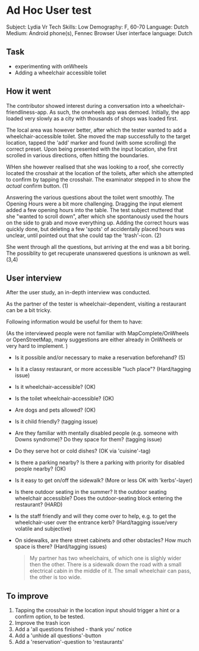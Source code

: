 # Ad Hoc User test

Subject: Lydia Vr
Tech Skills: Low
Demography: F, 60-70
Language: Dutch
Medium: Android phone(s), Fennec Browser
User interface language: Dutch

## Task

- experimenting with onWheels
- Adding a wheelchair accessible toilet

## How it went


The contributor showed interest during a conversation into a wheelchair-friendliness-app.
As such, the onwheels app was demoed.
Initially, the app loaded very slowly as a city with thousands of shops was loaded first.

The local area was however better, after which the tester wanted to add a wheelchair-accessible toilet.
She moved the map successfully to the target location, tapped the 'add' marker and found (with some scrolling) the correct preset.
Upon being presented with the input location, she first scrolled in various directions, often hitting the boundaries.

WHen she however realised that she was looking to a roof, she correctly located the crosshair at the location of the toilets, after which she attempted to confirm by tapping the crosshair. The examinator stepped in to show the _actual_ confirm button. (1)

Answering the various questions about the toilet went smoothly. The Opening Hours were a bit more challenging. Dragging the input element added a few opening hours into the table. The test subject muttered that she "wanted to scroll down", after which she spontanously used the hours on the side to grab and move everything up. Adding the correct hours was quickly done, but deleting a few 'spots' of accidentally placed hours was unclear, until pointed out that she could tap the 'trash'-icon. (2)

She went through all the questions, but arriving at the end was a bit boring. The possiblity to get recuperate unanswered questions is unknown as well. (3,4)

## User interview

After the user study, an in-depth interview was conducted.

As the partner of the tester is wheelchair-dependent, visiting a restaurant can be a bit tricky.

Following information would be useful for them to have:

(As the interviewed people were not familiar with MapComplete/OnWheels or OpenStreetMap, many suggestions are either already in OnWheels or very hard to implement. )

- Is it possible and/or necessary to make a reservation beforehand? (5)
- Is it a classy restaurant, or more accessible "luch place"? (Hard/tagging issue)
- Is it wheelchair-accessible? (OK)
- Is the toilet wheelchair-accessible? (OK)
- Are dogs and pets allowed? (OK)
- Is it child friendly? (tagging issue)
- Are they familiar with mentally disabled people (e.g. someone with Downs syndrome)? Do they space for them? (tagging issue)
- Do they serve hot or cold dishes? (OK via 'cuisine'-tag)
- Is there a parking nearby? Is there a parking with priority for disabled people nearby? (OK)
- Is it easy to get on/off the sidewalk? (More or less OK with 'kerbs'-layer)
- Is there outdoor seating in the summer? It the outdoor seating wheelchair accessible? Does the outdoor-seating block entering the restaurant? (HARD)
- Is the staff friendly and will they come over to help, e.g. to get the wheelchair-user over the entrance kerb? (Hard/tagging issue/very volatile and subjective)
- On sidewalks, are there street cabinets and other obstacles? How much space is there? (Hard/tagging issues)
  
  > My partner has two wheelchairs, of which one is slighly wider then the other. There is a sidewalk down the road with a small electrical cabin in the middle of it. The small wheelchair can pass, the other is too wide.



## To improve

1. Tapping the crosshair in the location input should trigger a hint or a confirm option, to be tested.
2. Improve the trash icon
3. Add a 'all questions finished - thank you' notice
4. Add a 'unhide all questions'-button
5. Add a 'reservation'-question to 'restaurants'
